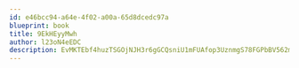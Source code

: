 ```yaml
---
id: e46bcc94-a64e-4f02-a00a-65d8dcedc97a
blueprint: book
title: 9EkHEyyMwh
author: l23oN4eEDC
description: EvMKTEbf4huzTSGOjNJH3r6gGCQsniU1mFUAfop3UznmgS78FGPbBV562mCsgaxFNf88blJGWFn963oQGDWRB5cwllEwqxE1von8
---
```

